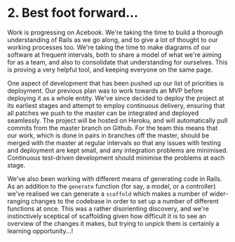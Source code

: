 # 2. Best foot forward...

Work is progressing on Acebook. We're taking the time to build a thorough understanding of Rails as we go along, and to give a lot of thought to our working processes too. We're taking the time to make diagrams of our software at frequent intervals, both to share a model of what we're aiming for as a team, and also to consolidate that understanding for ourselves. This is proving a very helpful tool, and keeping everyone on the same page.

One aspect of development that has been pushed up our list of priorities is deployment. Our previous plan was to work towards an MVP before deploying it as a whole entity. We've since decided to deploy the project at its earliest stages and attempt to employ continuous delivery, ensuring that all patches we push to the master can be integrated and deployed seamlessly. The project will be hosted on Heroku, and will automatically pull commits from the master branch on Github. For the team this means that our work, which is done in pairs in branches off the master, should be merged with the master at regular intervals so that any issues with testing and deployment are kept small, and any integration problems are minimised. Continuous test-driven development should minimise the problems at each stage.

We've also been working with different means of generating code in Rails. As an addition to the `generate` function (for say, a model, or a controller) we've realised we can generate a `scaffold` which makes a number of wider-ranging changes to the codebase in order to set up a number of different functions at once. This was a rather disorienting discovery, and we're instinctively sceptical of scaffolding given how difficult it is to see an overview of the changes it makes, but trying to unpick them is certainly a learning opportunity...!
